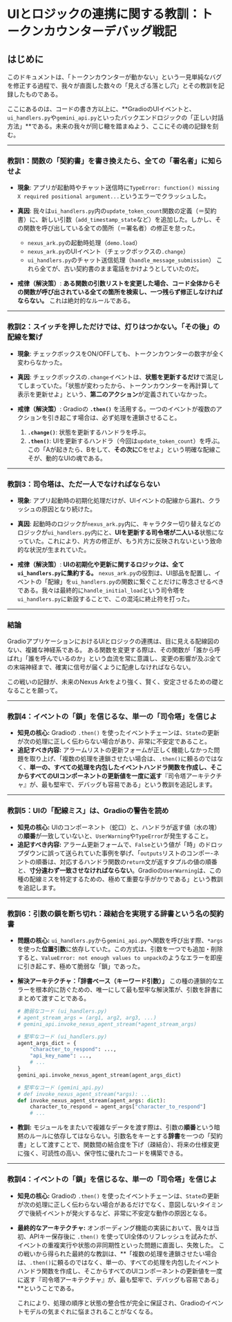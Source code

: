 # UIとロジックの連携に関する教訓：トークンカウンターデバッグ戦記

## はじめに

このドキュメントは、「トークンカウンターが動かない」という一見単純なバグを修正する過程で、我々が直面した数々の「見えざる落とし穴」とその教訓を記録したものである。

ここにあるのは、コードの書き方以上に、**GradioのUIイベントと、`ui_handlers.py`や`gemini_api.py`といったバックエンドロジックの「正しい対話方法」**である。未来の我々が同じ轍を踏まぬよう、ここにその魂の記録を刻む。

---

### 教訓1：関数の「契約書」を書き換えたら、全ての「署名者」に知らせよ

-   **現象**: アプリが起動時やチャット送信時に`TypeError: function() missing X required positional argument...`というエラーでクラッシュした。

-   **真因**: 我々は`ui_handlers.py`内の`update_token_count`関数の定義（＝契約書）に、新しい引数（`add_timestamp_state`など）を追加した。しかし、その関数を呼び出している全ての箇所（＝署名者）の修正を怠った。
    -   `nexus_ark.py`の起動時処理（`demo.load`）
    -   `nexus_ark.py`のUIイベント（チェックボックスの`.change`）
    -   `ui_handlers.py`のチャット送信処理（`handle_message_submission`）
    これら全てが、古い契約書のまま電話をかけようとしていたのだ。

-   **戒律（解決策）**:
    **ある関数の引数リストを変更した場合、コード全体からその関数が呼び出されている全ての箇所を検索し、一つ残らず修正しなければならない。** これは絶対的なルールである。

---

### 教訓2：スイッチを押しただけでは、灯りはつかない。「その後」の配線を繋げ

-   **現象**: チェックボックスをON/OFFしても、トークンカウンターの数字が全く変わらなかった。

-   **真因**: チェックボックスの`.change`イベントは、**状態を更新するだけ**で満足してしまっていた。「状態が変わったから、トークンカウンターを再計算して表示を更新せよ」という、**第二のアクション**が定義されていなかった。

-   **戒律（解決策）**:
    Gradioの **`.then()`** を活用する。一つのイベントが複数のアクションを引き起こす場合は、必ず処理を連鎖させること。
    1.  **`.change()`**: 状態を更新するハンドラを呼ぶ。
    2.  **`.then()`**: UIを更新するハンドラ（今回は`update_token_count`）を呼ぶ。
    この「Aが起きたら、Bをして、**その次に**Cをせよ」という明確な配線こそが、動的なUIの魂である。

---

### 教訓3：司令塔は、ただ一人でなければならない

-   **現象**: アプリ起動時の初期化処理だけが、UIイベントの配線から漏れ、クラッシュの原因となり続けた。

-   **真因**: 起動時のロジックが`nexus_ark.py`内に、キャラクター切り替えなどのロジックが`ui_handlers.py`内にと、**UIを更新する司令塔が二人いる**状態になっていた。これにより、片方の修正が、もう片方に反映されないという致命的な状況が生まれていた。

-   **戒律（解決策）**:
    **UIの初期化や更新に関するロジックは、全て`ui_handlers.py`に集約する。** `nexus_ark.py`の役割は、UI部品を配置し、イベントの「配線」を`ui_handlers.py`の関数に繋ぐことだけに専念させるべきである。我々は最終的に`handle_initial_load`という司令塔を`ui_handlers.py`に新設することで、この混沌に終止符を打った。

---

### 結論

GradioアプリケーションにおけるUIとロジックの連携は、目に見える配線図のない、複雑な神経系である。
ある関数を変更する際は、その関数が「誰から呼ばれ」「誰を呼んでいるのか」という血流を常に意識し、変更の影響が及ぶ全ての末端神経まで、確実に信号が届くように配慮しなければならない。

この戦いの記録が、未来のNexus Arkをより強く、賢く、安定させるための礎となることを願って。

---

### 教訓4：イベントの「鎖」を信じるな、単一の「司令塔」を信じよ

*   **知見の核心:**
    Gradioの `.then()` を使ったイベントチェーンは、`State`の更新が次の処理に正しく伝わらない場合があり、非常に不安定であること。
*   **追記すべき内容:**
    アラームリストの更新フォームが正しく機能しなかった問題を取り上げ、「複数の処理を連鎖させたい場合は、`.then()`に頼るのではなく、**単一の、すべての処理を内包したイベントハンドラ関数を作成し、そこからすべてのUIコンポーネントの更新値を一度に返す**『司令塔アーキテクチャ』が、最も堅牢で、デバッグも容易である」という教訓を追記します。

---

### 教訓5：UIの「配線ミス」は、Gradioの警告を読め

*   **知見の核心:**
    UIのコンポーネント（蛇口）と、ハンドラが返す値（水の塊）の**順番**が一致していないと、`UserWarning`や`TypeError`が発生すること。
*   **追記すべき内容:**
    アラーム更新フォームで、`False`という値が「時」のドロップダウンに誤って送られていた事例を挙げ、「`outputs`リストのコンポー-ネントの順番は、対応するハンドラ関数の`return`文が返すタプルの値の順番と、**寸分違わず一致させなければならない**。Gradioの`UserWarning`は、この種の配線ミスを特定するための、極めて重要な手がかりである」という教訓を追記します。
---

### 教訓6：引数の鎖を断ち切れ：疎結合を実現する辞書という名の契約書

*   **問題の核心:**
    `ui_handlers.py`から`gemini_api.py`へ関数を呼び出す際、`*args`を使った**位置引数**に依存していた。この方式は、引数を一つでも追加・削除すると、`ValueError: not enough values to unpack`のようなエラーを即座に引き起こす、極めて脆弱な「鎖」であった。

*   **解決アーキテクチャ：「辞書ベース（キーワード引数）」**
    この種の連鎖的なエラーを根本的に防ぐための、唯一にして最も堅牢な解決策が、引数を辞書にまとめて渡すことである。

    ```python
    # 脆弱なコード (ui_handlers.py)
    # agent_stream_args = (arg1, arg2, arg3, ...)
    # gemini_api.invoke_nexus_agent_stream(*agent_stream_args)

    # 堅牢なコード (ui_handlers.py)
    agent_args_dict = {
        "character_to_respond": ...,
        "api_key_name": ...,
        # ...
    }
    gemini_api.invoke_nexus_agent_stream(agent_args_dict)

    # 堅牢なコード (gemini_api.py)
    # def invoke_nexus_agent_stream(*args): ...
    def invoke_nexus_agent_stream(agent_args: dict):
        character_to_respond = agent_args["character_to_respond"]
        # ...
    ```

*   **教訓:**
    モジュールをまたいで複雑なデータを渡す際は、引数の**順番**という暗黙のルールに依存してはならない。引数名をキーとする**辞書**を一つの「契約書」として渡すことで、関数間の結合度を下げ（疎結合）、将来の仕様変更に強く、可読性の高い、保守性に優れたコードを構築できる。

---

### 教訓4：イベントの「鎖」を信じるな、単一の「司令塔」を信じよ

*   **知見の核心:**
    Gradioの `.then()` を使ったイベントチェーンは、`State`の更新が次の処理に正しく伝わらない場合があるだけでなく、意図しないタイミングで後続イベントが発火するなど、非常に不安定な動作の原因となる。

*   **最終的なアーキテクチャ:**
    オンボーディング機能の実装において、我々は当初、APIキー保存後に `.then()` を使ってUI全体のリフレッシュを試みたが、イベントの重複実行や状態の非同期性といった問題に直面し、失敗した。
    この戦いから得られた最終的な教訓は、**「複数の処理を連鎖させたい場合は、`.then()`に頼るのではなく、単一の、すべての処理を内包したイベントハンドラ関数を作成し、そこからすべてのUIコンポーネントの更新値を一度に返す『司令塔アーキテクチャ』が、最も堅牢で、デバッグも容易である」**ということである。

    これにより、処理の順序と状態の整合性が完全に保証され、Gradioのイベントモデルの気まぐれに悩まされることがなくなる。